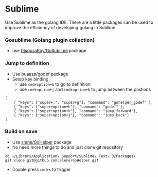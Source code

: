 # Sublime

Use Sublime as the golang IDE. There are a little packages can be used to improve the efficiency of developing golang in Sublime.
### Gosublime (Golang plugin collection)
- use [DisposaBoy/GoSublime](https://github.com/DisposaBoy/GoSublime) package

### Jump to definition
- Use [buaazp/godef](https://github.com/buaazp/Godef) package
- Setup key binding
    - use `cmd+option+h` to go to definition
    - use `cmd+option+j` and `cmd+option+k` to jump between the postions 

```
[
    { "keys": ["super+.", "super+g"], "command": "gohelper_godef" },
    { "keys": ["super+option+h"], "command": "godef" },
    { "keys": ["super+option+k"], "command": "jump_forward"},
    { "keys": ["super+option+j"], "command": "jump_back"}
]
```

### Build on save
- Use [slene/GoHelper](https://github.com/slene/GoHelper) package
- No need more things to do and just clone git repository
```
cd ~/Library/Application\ Support/Sublime\ Text\ 3/Packages/
git clone git@github.com:slene/GoHelper.git
```
- Double press `cmd+s` to trigger

### 
